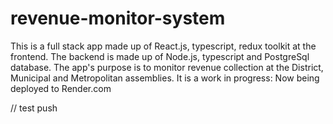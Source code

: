 # revenue-monitor-system


This is a full stack app made up of React.js, typescript, redux toolkit at the frontend. The backend is made up of Node.js, typescript and PostgreSql database. The app's purpose is to monitor revenue collection at the District, Municipal and Metropolitan assemblies. It is a work in progress: Now being deployed to Render.com


// test push
